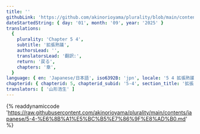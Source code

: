```yaml
---
title: ''
githubLink: 'https://github.com/akinorioyama/plurality/blob/main/contents/japanese/5-4-%E6%8B%A1%E5%BC%B5%E7%86%9F%E8%AD%B0.md'
dateStartedString: { day: '01', month: '09', year: '2025' }
translations:
  {
    plurality: 'Chapter 5 4',
    subtitle: '拡張熟議',
    authorsLead: '',
    translatorsLead: '翻訳:',
    return: '戻る',
    chapters: '章',
  }
language: { en: 'Japanese/日本語', iso6392B: 'jpn', locale: '5 4 拡張熟議' }
chapterid: { chapterid: 5, chapterid_subid: '5-4', section_title: '拡張熟議' }
translators: [ '山形浩生' ]
---
```

{% readdynamiccode 'https://raw.githubusercontent.com/akinorioyama/plurality/main/contents/japanese/5-4-%E6%8B%A1%E5%BC%B5%E7%86%9F%E8%AD%B0.md' %}
